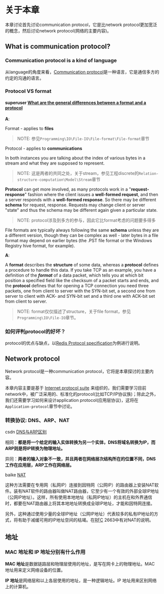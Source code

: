 # 关于本章

本章讨论首先讨论communication protocol，它是比network protocol更加宽泛的概念，然后讨论network protocol(网络的主要内容)。



## What is communication protocol?



### Communication protocol is a kind of language

从language的角度来看，[Communication protocol](https://en.wikipedia.org/wiki/Communication_protocol)是一种语言，它是通信多方的约定的沟通的语言。

### Protocol VS format

#### superuser [What are the general differences between a format and a protocol](https://superuser.com/questions/736401/what-are-the-general-differences-between-a-format-and-a-protocol) 

**A**: 

Format - applies to **files**

> NOTE: 参见`Programming\IO\File-IO\File-format\File-format`章节

Protocol - applies to **communications**

In both instances you are talking about the index of various bytes in a stream and what they are supposed to represent.

> NOTE: 这是两者的共同之处，关于stream，参见工程discrete的`Relation-structure-computation\Model\Stream`章节

**Protocol** can get more involved, as many protocols work in a "**request-response**" fashion where the client issues a **well-formed request**, and then a server responds with a **well-formed response**. So there may be different **schema** for request, response. Requests may change client or server "state" and thus the schema may be different again given a particular state.

> NOTE: protocol涉及到多方的参与，因此它比format考虑的问题要多得多

File formats are typically always following the same **schema** unless they are a different version, though they can be complex as well - later bytes in a file format may depend on earlier bytes (the .PST file format or the Windows Registry hive format, for example).

**A**: 

A **format** describes the **structure** of some data, whereas a **protocol** defines a procedure to handle this data. If you take TCP as an example, you have a definition of the ***format*** of a data packet, which tells you at which bit position a specified field like the checksum of a packet starts and ends, and the **protocol** defines that for opening a TCP connection you need three packets, one from client to server with the SYN-bit set, a second one from server to client with ACK- and SYN-bit set and a third one with ACK-bit set from client to server.

> NOTE: format仅仅描述了structure，关于file format，参见`Programming\IO\File-IO`章节。

### 如何评判protocol的好坏？

protocol的优点与缺点，以[Redis Protocol specification](https://redis.io/topics/protocol)为例进行说明。



## Network protocol

Network protocol是一种communication protocol，它将是本章探讨的主要内容。

本章内容主要是基于 [Internet protocol suite](https://en.wanweibaike.com/wiki-Internet_protocol_suite) 来组织的，我们需要学习目前network中，被广泛采用的、标准化的protocol(比如TCP/IP协议族)；除此之外，我们还需要学习如何来设计application protocol(应用层协议)，这将在`Application-protocol`章节中讨论。

### 转换协议: DNS、ARP、NAT

csdn [DNS与ARP区别](https://blog.csdn.net/qq_30242987/article/details/104759566)

相同：**都是将一个给定的输入实体转换为另一个实体，DNS将域名转换为IP，而ARP则是将IP转换为物理地址。**

异同：**两者的输入对象不一致，并且两者在网络层次结构所在的位置不同，DNS工作在应用层，ARP工作在网络层。**

baike [NAT](https://baike.baidu.com/item/nat/320024?fr=aladdin)

这种方法需要在专用网（私网IP）连接到因特网（公网IP）的路由器上安装NAT软件。装有NAT软件的路由器叫做NAT路由器，它至少有一个有效的外部全球IP地址（公网IP地址）。这样，所有使用本地地址（私网IP地址）的主机在和外界通信时，都要在NAT路由器上将其本地地址转换成全球IP地址，才能和因特网连接。

另外，这种通过使用少量的全球IP地址（公网IP地址）代表较多的私有IP地址的方式，将有助于减缓可用的IP地址空间的枯竭。在[RFC](https://baike.baidu.com/item/RFC/10718878) 2663中有对NAT的说明。



## 地址

### MAC 地址和 IP 地址分别有什么作用

**MAC 地址**是数据链路层和物理层使用的地址，是写在网卡上的物理地址。MAC 地址用来定义网络设备的位置。

**IP 地址**是网络层和以上各层使用的地址，是一种逻辑地址。IP 地址用来区别网络上的计算机。

